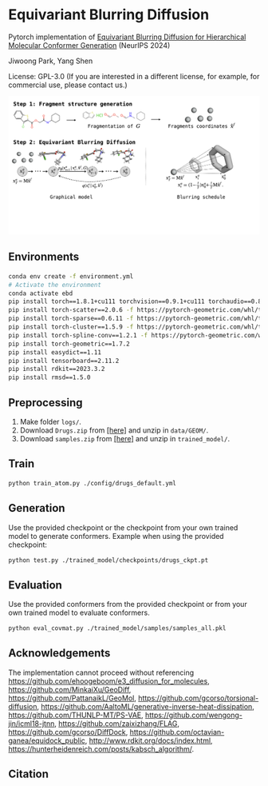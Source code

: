 # Equivariant Blurring Diffusion
Pytorch implementation of [Equivariant Blurring Diffusion for Hierarchical Molecular Conformer Generation](https://arxiv.org/pdf/2410.20255v1) (NeurIPS 2024)

Jiwoong Park, Yang Shen 

License: GPL-3.0 (If you are interested in a different license, for example, for commercial use, please contact us.)

![](./model.png)

## Environments
```bash
conda env create -f environment.yml
# Activate the environment
conda activate ebd
pip install torch==1.8.1+cu111 torchvision==0.9.1+cu111 torchaudio==0.8.1 -f https://download.pytorch.org/whl/torch_stable.html
pip install torch-scatter==2.0.6 -f https://pytorch-geometric.com/whl/torch-1.8.1+cu111.html
pip install torch-sparse==0.6.11 -f https://pytorch-geometric.com/whl/torch-1.8.1+cu111.html
pip install torch-cluster==1.5.9 -f https://pytorch-geometric.com/whl/torch-1.8.1+cu111.html
pip install torch-spline-conv==1.2.1 -f https://pytorch-geometric.com/whl/torch-1.8.1+cu111.html
pip install torch-geometric==1.7.2
pip install easydict==1.11
pip install tensorboard==2.11.2
pip install rdkit==2023.3.2
pip install rmsd==1.5.0
```

## Preprocessing
1. Make folder `logs/`.
2. Download `Drugs.zip` from [[here]](https://zenodo.org/records/13882973) and unzip in `data/GEOM/`.
3. Download `samples.zip` from [[here]](https://zenodo.org/records/13882973) and unzip in `trained_model/`.


## Train
```bash
python train_atom.py ./config/drugs_default.yml
```


## Generation
Use the provided checkpoint or the checkpoint from your own trained model to generate conformers.
Example when using the provided checkpoint:
```bash
python test.py ./trained_model/checkpoints/drugs_ckpt.pt
```


## Evaluation
Use the provided conformers from the provided checkpoint or from your own trained model to evaluate conformers.


```bash
python eval_covmat.py ./trained_model/samples/samples_all.pkl
```

## Acknowledgements
The implementation cannot proceed without referencing https://github.com/ehoogeboom/e3_diffusion_for_molecules, https://github.com/MinkaiXu/GeoDiff, https://github.com/PattanaikL/GeoMol, https://github.com/gcorso/torsional-diffusion, https://github.com/AaltoML/generative-inverse-heat-dissipation, https://github.com/THUNLP-MT/PS-VAE, https://github.com/wengong-jin/icml18-jtnn, https://github.com/zaixizhang/FLAG, https://github.com/gcorso/DiffDock, https://github.com/octavian-ganea/equidock_public, http://www.rdkit.org/docs/index.html, https://hunterheidenreich.com/posts/kabsch_algorithm/.


## Citation

```
```

